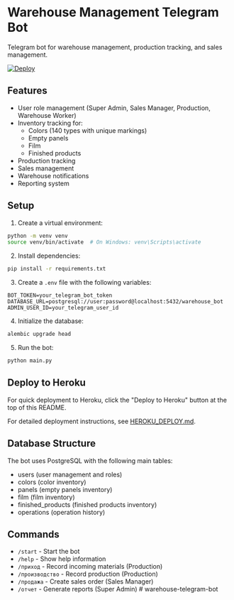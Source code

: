 # Warehouse Management Telegram Bot

Telegram bot for warehouse management, production tracking, and sales management.

[![Deploy](https://www.herokucdn.com/deploy/button.svg)](https://heroku.com/deploy)

## Features

- User role management (Super Admin, Sales Manager, Production, Warehouse Worker)
- Inventory tracking for:
  - Colors (140 types with unique markings)
  - Empty panels
  - Film
  - Finished products
- Production tracking
- Sales management
- Warehouse notifications
- Reporting system

## Setup

1. Create a virtual environment:
```bash
python -m venv venv
source venv/bin/activate  # On Windows: venv\Scripts\activate
```

2. Install dependencies:
```bash
pip install -r requirements.txt
```

3. Create a `.env` file with the following variables:
```
BOT_TOKEN=your_telegram_bot_token
DATABASE_URL=postgresql://user:password@localhost:5432/warehouse_bot
ADMIN_USER_ID=your_telegram_user_id
```

4. Initialize the database:
```bash
alembic upgrade head
```

5. Run the bot:
```bash
python main.py
```

## Deploy to Heroku

For quick deployment to Heroku, click the "Deploy to Heroku" button at the top of this README.

For detailed deployment instructions, see [HEROKU_DEPLOY.md](HEROKU_DEPLOY.md).

## Database Structure

The bot uses PostgreSQL with the following main tables:
- users (user management and roles)
- colors (color inventory)
- panels (empty panels inventory)
- film (film inventory)
- finished_products (finished products inventory)
- operations (operation history)

## Commands

- `/start` - Start the bot
- `/help` - Show help information
- `/приход` - Record incoming materials (Production)
- `/производство` - Record production (Production)
- `/продажа` - Create sales order (Sales Manager)
- `/отчет` - Generate reports (Super Admin) # warehouse-telegram-bot

